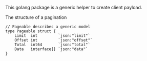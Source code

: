 This golang package is a generic helper to create client payload.

The structure of a pagination
```golang
// Pageable describes a generic model
type Pageable struct {
	Limit  int         `json:"limit"`
	Offset int         `json:"offset"`
	Total  int64       `json:"total"`
	Data   interface{} `json:"data"`
}
```
